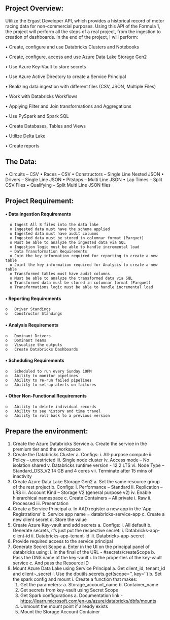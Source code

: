 ## Project Overview:
Utilize the Ergast Developer API, which provides a historical record of motor racing data for non-commercial purposes. Using this API of the Formula 1, the project will perform all the steps of a real project, from the ingestion to creation of dashboards. In the end of the project, I will perform:

<p>  •	 Create, configure and use Databricks Clusters and Notebooks<p>
<p>  •	Create, configure, access and use Azure Data Lake Storage Gen2 <p>
<p>  •	Use Azure Key-Vault to store secrets <p>
<p>  •	Use Azure Active Directory to create a Service Principal<p>
<p>  •	Realizing data ingestion with different files (CSV, JSON, Multiple Files)<p>
<p>  •	Work with Databricks Workflows<p>
<p>  •	Applying Filter and Join transformations and Aggregations<p>
<p>  •	Use PySpark and Spark SQL<p>
<p>  •	Create Databases, Tables and Views<p>
<p>  •	Utilize Delta Lake<p>
<p>  •	Create reports<p>

## The Data:
  •	Circuits – CSV
  •	Races – CSV
  •	Constructors – Single Line Nested JSON
  •	Drivers – Single Line JSON
  •	Pitstops – Multi Line JSON
  •	Lap Times – Split CSV Files
  •	Qualifying – Split Multi Line JSON files
 
## Project Requirement:
#### • Data Ingestion Requirements
      o	Ingest All 8 files into the data lake
      o	Ingested data must have the schema applied
      o	Ingested data must have audit columns
      o	Ingested data must be stored in columnar format (Parquet)
      o	Must be able to analyze the ingested data via SQL
      o	Ingestion logic must be able to handle incremental load
      •	Data Transformation Requirements
      o	Join the key information required for reporting to create a new table
      o	Joint the key information required for Analysis to create a new table
      o	Transformed tables must have audit columns
      o	Must be able to analyze the transformed data via SQL
      o	Transformed data must be stored in columnar format (Parquet)
      o	Transformations logic must be able to handle incremental load
#### • Reporting Requirements
    o	Driver Standings
    o	Constructor Standings
#### • Analysis Requirements
    o	Dominant Drivers
    o	Dominant Teams
    o	Visualize the outputs
    o	Create Databricks Dashboards
#### • Scheduling Requirements
    o	Scheduled to run every Sunday 10PM
    o	Ability to monitor pipelines
    o	Ability to re-run failed pipelines
    o	Ability to set-up alerts on failures
####  •	Other Non-Functional Requirements
    o	Ability to delete individual records
    o	Ability to see history and time travel
    o	Ability to roll back to a previous version

## Prepare the environment:
  1. Create the Azure Databricks Service
    a.	Create the service in the premium tier and the workspace
  2. Create the Databricks Cluster
    a.	Configs:
      i.	All-purpose compute
      ii.	Policy – unrestricted
      iii.	Single node cluster
      iv.	Access mode – No isolation shared
      v.	Databricks runtime version - 12.2 LTS
      vi.	Node Type – Standard_DS3_V2 14 GB and 4 cores
      vii.	Terminate after 15 mins of inactivity
  3.	Create Azure Data Lake Storage Gen2
    a.	Set the same resource group of the rest project 
    b.	Configs:
      i.	Performance – Standard
      ii.	Replication – LRS
      iii.	Account Kind – Storage V2 (general purpose v2)
      iv.	Enable hierarchical namespace
    c.	Create Containers – All private
      i.	Raw 
      ii.	Processed
      iii.	Presentation 
  4.	Create a Service Principal
    a.	In AAD register a new app in the ‘App Registrations’
    b.	Service app name = databricks-service-app
    c.	Create a new client secret 
    d.	Store the value
  5.	Create Azure Key-vault and add secrets
    a.	Configs:
      i.	All default
    b.	Generate secrets, it’s just put the respective secret:
      i.	Databricks-app-client-id
      ii.	Databricks-app-tenant-id
      iii.	Databricks-app-secret
  6.	Provide required access to the service principal
  7.	Generate Secret Scope
    a.	Enter in the UI on the principal panel of databricks using:
      i.	In the final of the URL - #secrets/createScope
    b.	Pass the DNS name of the key-vault
      i.	In the properties of the key-vault service
    c.	And pass the Resource ID 
   8.	Mount Azure Data Lake using Service Principal
    a.	Get client_id, tenant_id and client¬_secret 
      i.	Use the dbutils.secrets.get(scope=’’, key=’’)
    b.	Set the spark config and mount
      i.	Create a function that makes:
        1.	Get the parameters:
          a.	Storage_account_name
          b.	Container_name
        2.	Get secrets from key-vault using Secret Scope
        3.	Get Spark configurations
          a.	Documentation link - https://learn.microsoft.com/en-us/azure/databricks/dbfs/mounts
        4.	Unmount the mount point if already exists
        5.	Mount the Storage Account Container
